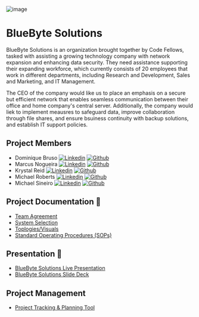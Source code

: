 ![image](https://github.com/BlueByteSolutions/BlueByte/assets/147365506/731fcbed-cbd6-416c-93e1-66f462511cee)


# BlueByte Solutions

BlueByte Solutions is an organization brought together by Code Fellows, tasked with assisting a growing technology company with network expansion and enhancing data security. They need assistance supporting their expanding workforce, which currently consists of 20 employees that work in different departments, including Research and Development, Sales and Marketing, and IT Management.

The CEO of the company would like us to place an emphasis on a secure but efficient network that enables seamless communication between their office and home company's central server. Additionally, the company would liek to implement meausres to safeguard data, improve collaboration through file shares, and ensure bsuiness continuity with backup solutions, and establish IT support policies. 

## Project Members
- Dominique Bruso [![Linkedin](https://i.ibb.co/p2RM3Bc/linkedin.png)](https://www.linkedin.com/in/dominique-bruso-7005b827a/) [![Github](https://i.ibb.co/zF2mC6M/Untitled.png)](https://github.com/nbruno)
- Marcus Nogueira [![Linkedin](https://i.ibb.co/p2RM3Bc/linkedin.png)](https://www.linkedin.com/in/marcusvno) [![Github](https://i.ibb.co/zF2mC6M/Untitled.png)](https://github.com/marcusvno)
- Krystal Reid [![Linkedin](https://i.ibb.co/p2RM3Bc/linkedin.png)](https://www.linkedin.com/in/krystalbsreid/) [![Github](https://i.ibb.co/zF2mC6M/Untitled.png)](https://github.com/thechaoskrys)
- Michael Roberts [![Linkedin](https://i.ibb.co/p2RM3Bc/linkedin.png)](https://www.linkedin.com/in/michael-roberts33/) [![Github](https://i.ibb.co/zF2mC6M/Untitled.png)](https://github.com/Mjroberts7)
- Michael Sineiro [![Linkedin](https://i.ibb.co/p2RM3Bc/linkedin.png)](https://www.linkedin.com/in/michael-sineiro-4784b517b/) [![Github](https://i.ibb.co/zF2mC6M/Untitled.png)](https://github.com/KrustyKode)

## Project Documentation :green_book:
- [Team Agreement](project-docs/teamagreement.pdf)
- [System Selection](project-docs/systemselection.pdf)
- [Toplogies/Visuals](topologies-images/)
- [Standard Operating Procedures (SOPs)](SOPs/)

## Presentation :cinema:
- [BlueByte Solutions Live Presentation]()
- [BlueByte Solutions Slide Deck]()

## Project Management
- [Project Tracking & Planning Tool](https://github.com/users/thechaoskrys/projects/2)